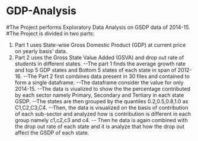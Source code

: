 # GDP-Analysis
#The Project performs Exploratory Data Analysis on GSDP data of 2014-15.
#The Project is divided in two parts: 
  1. Part 1 uses State-wise Gross Domestic Product (GDP) at current price on yearly basis' data.
  2. Part 2 uses the Gross State Value Added (GSVA) and drop out  rate  of students in different states.
--The part 1 finds the average growth rate and top 5 GDP states and Bottom 5 states of each state in span of 2012-16.
--The Part 2 first combines data present in 30 files and contained to form a single dataframe.
--The dataframe consider the value for only 2014-15.
--The data is viualized to show the the percentage contributed by each sector namely Primary, Secondary and Tertiary in each state GSDP.
--The states are then grouped by the quantiles 0.2,0.5,0.8,1.0 as C1,C2,C3,C4.
--Then, the data is visualized on the basis of contribution of each sub-sector and analyzed how is contribution is different in each group namely c1,c2,c3 and c4. 
-- Then he data is again combined with the drop out rate of each state and it is analyze that how the drop out affect the GSDP of each state.
  
